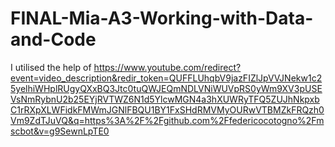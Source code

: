 # FINAL-Mia-A3-Working-with-Data-and-Code

I utilised the help of https://www.youtube.com/redirect?event=video_description&redir_token=QUFFLUhqbV9jazFIZlJpVVJNekw1c25yelhiWHplRUgyQXxBQ3Jtc0tuQWJEQmNDLVNiWUVpRS0yWm9XV3pUSEVsNmRybnU2b25EYjRVTWZ6N1d5YlcwMGN4a3hXUWRyTFQ5ZUJhNkpxbC1rRXpXLWFidkFMWmJGNlFBQU1BY1FxSHdRMVMyOURwVTBMZkFRQzh0Vm9ZdTJuVQ&q=https%3A%2F%2Fgithub.com%2Ffedericocotogno%2Fmscbot&v=g9SewnLpTE0
